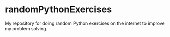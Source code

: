 # randomPythonExercises
My repository for doing random Python exercises on the internet to improve my problem solving.
